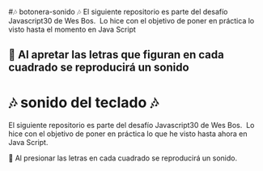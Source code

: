 #🎶 botonera-sonido 🎶
El siguiente repositorio es parte del desafío Javascript30 de Wes Bos. 
Lo hice con el objetivo de poner en práctica lo visto hasta el momento en Java Script

🥁 Al apretar las letras que figuran en cada cuadrado se reproducirá un sonido
-----------------------------------------------------------------------------------
# 🎶 sonido del teclado 🎶
El siguiente repositorio es parte del desafío Javascript30 de Wes Bos. 
Lo hice con el objetivo de poner en práctica lo que he visto hasta ahora en Java Script.

🥁 Al presionar las letras en cada cuadrado se reproducirá un sonido.

